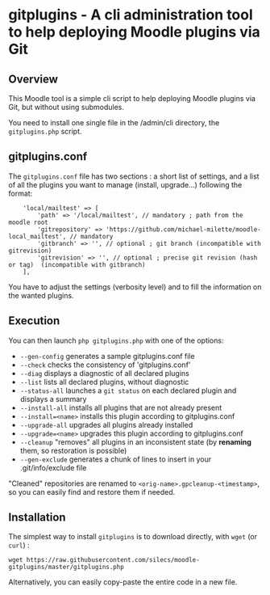 # gitplugins - A cli administration tool to help deploying Moodle plugins via Git

## Overview

This Moodle tool is a simple cli script to help deploying Moodle plugins via Git,
but without using submodules.

You need to install one single file in the /admin/cli directory, the `gitplugins.php` script.

## gitplugins.conf

The `gitplugins.conf` file has two sections : a short list of settings, and
a list of all the plugins you want to manage (install, upgrade...) following the format:
```
    'local/mailtest' => [
        'path' => '/local/mailtest', // mandatory ; path from the moodle root
        'gitrepository' => 'https://github.com/michael-milette/moodle-local_mailtest', // mandatory
        'gitbranch' => '', // optional ; git branch (incompatible with gitrevision)
        'gitrevision' => '', // optional ; precise git revision (hash or tag)  (incompatible with gitbranch)
    ],
```

You have to adjust the settings (verbosity level) and to fill the information on the wanted plugins.

## Execution

You can then launch `php gitplugins.php` with one of the options:

* `--gen-config` generates a sample gitplugins.conf file
* `--check` checks the consistency of 'gitplugins.conf'
* `--diag` displays a diagnostic of all declared plugins
* `--list` lists all declared plugins, without diagnostic
* `--status-all` launches a `git status` on each declared plugin and displays a summary
* `--install-all` installs all plugins that are not already present
* `--install=<name>` installs this plugin according to gitplugins.conf
* `--upgrade-all` upgrades all plugins already installed
* `--upgrade=<name>` upgrades this plugin according to gitplugins.conf
* `--cleanup` "removes" all plugins in an inconsistent state (by **renaming** them, so restoration is possible)
* `--gen-exclude` generates a chunk of lines to insert in your .git/info/exclude file

"Cleaned" repositories are renamed to `<orig-name>.gpcleanup-<timestamp>`, so you can
easily find and restore them if needed.

## Installation 

The simplest way to install `gitplugins` is to download directly, with `wget` (or `curl`) :

``` 
wget https://raw.githubusercontent.com/silecs/moodle-gitplugins/master/gitplugins.php
```

Alternatively, you can easily copy-paste the entire code in a new file.
